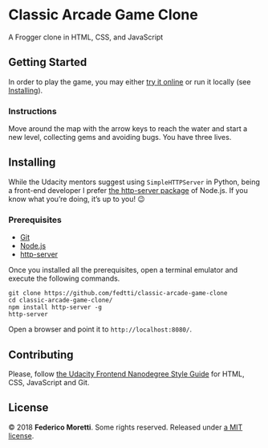 # Classic Arcade Game Clone

A Frogger clone in HTML, CSS, and JavaScript

## Getting Started

In order to play the game, you may either [try it online](https://codepen.io/fedtti/full/pLwjao/) or run it locally (see [Installing](#installing)).

### Instructions

Move around the map with the arrow keys to reach the water and start a new level, collecting gems and avoiding bugs. You have three lives.

## Installing

While the Udacity mentors suggest using `SimpleHTTPServer` in Python, being a front-end developer I prefer [the http-server package](https://www.npmjs.com/package/http-server) of Node.js. If you know what you’re doing, it’s up to you! :wink:

### Prerequisites

- [Git](https://git-scm.com/)
- [Node.js](https://nodejs.org/)
- [http-server](https://www.npmjs.com/package/http-server)

Once you installed all the prerequisites, open a terminal emulator and execute the following commands.

```
git clone https://github.com/fedtti/classic-arcade-game-clone
cd classic-arcade-game-clone/
npm install http-server -g
http-server
```

Open a browser and point it to `http://localhost:8080/`.

## Contributing

Please, follow [the Udacity Frontend Nanodegree Style Guide](http://udacity.github.io/frontend-nanodegree-styleguide/) for HTML, CSS, JavaScript and Git.

## License

© 2018 **Federico Moretti**. Some rights reserved. Released under [a MIT license](LICENSE).
